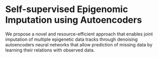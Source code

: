 # Self-supervised Epigenomic Imputation using Autoencoders

We propose a novel and resource-efficient approach that enables joint imputation of multiple epigenetic data tracks through denoising autoencoders neural networks that allow prediction of missing data by learning their relations with observed data.
